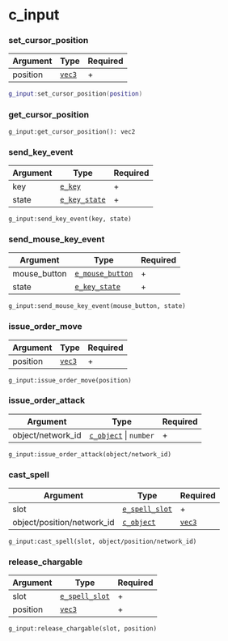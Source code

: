 # c\_input

### set\_cursor\_position

| Argument | Type                             | Required |
| -------- | -------------------------------- | -------- |
| position | [`vec3`](../structs/vec3.md)     | +        |

```lua
g_input:set_cursor_position(position)
```

### get\_cursor\_position

```
g_input:get_cursor_position(): vec2
```

### send\_key\_event

| Argument | Type                                           | Required |
| -------- | ---------------------------------------------- | -------- |
| key      | [`e_key`](../enums/e\_key.md)                  | +        |
| state    | [`e_key_state`](../enums/e\_key\_state.md)     | +        |

```
g_input:send_key_event(key, state)
```

### send\_mouse\_key\_event

| Argument      | Type                                                 | Required |
| ------------- | ---------------------------------------------------- | -------- |
| mouse\_button | [`e_mouse_button`](../enums/e\_mouse\_button.md)     | +        |
| state         | [`e_key_state`](../enums/e\_key\_state.md)           | +        |

```
g_input:send_mouse_key_event(mouse_button, state)
```

### issue\_order\_move

| Argument | Type                             | Required |
| -------- | -------------------------------- | -------- |
| position | [`vec3`](../structs/vec3.md)     | +        |

```
g_input:issue_order_move(position)
```

### issue\_order\_attack

| Argument           | Type                                     | Required |
| ------------------ | ---------------------------------------- | -------- |
| object/network\_id | [`c_object`](c\_object.md) \| `number`    | +        |

```
g_input:issue_order_attack(object/network_id)
```

### cast\_spell

| Argument                    | Type                                                                    | Required |
| --------------------------- | ----------------------------------------------------------------------- | -------- |
| slot                        | [`e_spell_slot`](../enums/e\_spell\_slot.md)                            | +        |
| object/position/network\_id | [`c_object`](c\_object.md) | [`vec3`](../structs/vec3.md) | `number` | -        |

```
g_input:cast_spell(slot, object/position/network_id)
```

### release\_chargable

| Argument | Type                                             | Required |
| -------- | ------------------------------------------------ | -------- |
| slot     | [`e_spell_slot`](../enums/e\_spell\_slot.md) | +        |
| position | [`vec3`](../structs/vec3.md)                 | +        |

```
g_input:release_chargable(slot, position)
```
